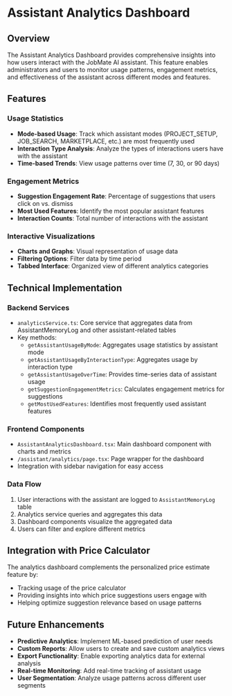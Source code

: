 # Assistant Analytics Dashboard

## Overview

The Assistant Analytics Dashboard provides comprehensive insights into how users interact with the JobMate AI assistant. This feature enables administrators and users to monitor usage patterns, engagement metrics, and effectiveness of the assistant across different modes and features.

## Features

### Usage Statistics
- **Mode-based Usage**: Track which assistant modes (PROJECT_SETUP, JOB_SEARCH, MARKETPLACE, etc.) are most frequently used
- **Interaction Type Analysis**: Analyze the types of interactions users have with the assistant
- **Time-based Trends**: View usage patterns over time (7, 30, or 90 days)

### Engagement Metrics
- **Suggestion Engagement Rate**: Percentage of suggestions that users click on vs. dismiss
- **Most Used Features**: Identify the most popular assistant features
- **Interaction Counts**: Total number of interactions with the assistant

### Interactive Visualizations
- **Charts and Graphs**: Visual representation of usage data
- **Filtering Options**: Filter data by time period
- **Tabbed Interface**: Organized view of different analytics categories

## Technical Implementation

### Backend Services
- `analyticsService.ts`: Core service that aggregates data from AssistantMemoryLog and other assistant-related tables
- Key methods:
  - `getAssistantUsageByMode`: Aggregates usage statistics by assistant mode
  - `getAssistantUsageByInteractionType`: Aggregates usage by interaction type
  - `getAssistantUsageOverTime`: Provides time-series data of assistant usage
  - `getSuggestionEngagementMetrics`: Calculates engagement metrics for suggestions
  - `getMostUsedFeatures`: Identifies most frequently used assistant features

### Frontend Components
- `AssistantAnalyticsDashboard.tsx`: Main dashboard component with charts and metrics
- `/assistant/analytics/page.tsx`: Page wrapper for the dashboard
- Integration with sidebar navigation for easy access

### Data Flow
1. User interactions with the assistant are logged to `AssistantMemoryLog` table
2. Analytics service queries and aggregates this data
3. Dashboard components visualize the aggregated data
4. Users can filter and explore different metrics

## Integration with Price Calculator

The analytics dashboard complements the personalized price estimate feature by:
- Tracking usage of the price calculator
- Providing insights into which price suggestions users engage with
- Helping optimize suggestion relevance based on usage patterns

## Future Enhancements

- **Predictive Analytics**: Implement ML-based prediction of user needs
- **Custom Reports**: Allow users to create and save custom analytics views
- **Export Functionality**: Enable exporting analytics data for external analysis
- **Real-time Monitoring**: Add real-time tracking of assistant usage
- **User Segmentation**: Analyze usage patterns across different user segments
